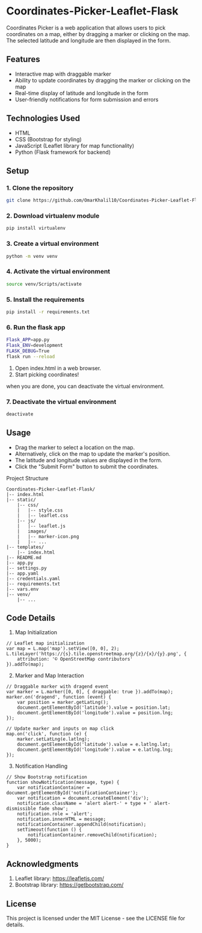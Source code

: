 # Coordinates-Picker-Leaflet-Flask

Coordinates Picker is a web application that allows users to pick coordinates on a map, either by dragging a marker or clicking on the map. The selected latitude and longitude are then displayed in the form.


## Features

- Interactive map with draggable marker
- Ability to update coordinates by dragging the marker or clicking on the map
- Real-time display of latitude and longitude in the form
- User-friendly notifications for form submission and errors

## Technologies Used

- HTML
- CSS (Bootstrap for styling)
- JavaScript (Leaflet library for map functionality)
- Python (Flask framework for backend)

## Setup

### 1. Clone the repository

```bash
git clone https://github.com/OmarKhalil10/Coordinates-Picker-Leaflet-Flask.git
```

### 2. Download virtualenv module
    
```bash
pip install virtualenv
```

### 3. Create a virtual environment

```bash
python -m venv venv
```

### 4. Activate the virtual environment

```bash
source venv/Scripts/activate
```

### 5. Install the requirements

```bash
pip install -r requirements.txt
```

### 6. Run the flask app

```bash
Flask_APP=app.py 
Flask_ENV=development
FLASK_DEBUG=True
flask run --reload
```

1. Open index.html in a web browser.
2. Start picking coordinates!

when you are done, you can deactivate the virtual environment.

### 7. Deactivate the virtual environment

```bash
deactivate
```

## Usage

* Drag the marker to select a location on the map.
* Alternatively, click on the map to update the marker's position.
* The latitude and longitude values are displayed in the form.
* Click the "Submit Form" button to submit the coordinates.

Project Structure
```
Coordinates-Picker-Leaflet-Flask/
|-- index.html
|-- static/
    |-- css/
    |   |-- style.css
    |   |-- leaflet.css
    |-- js/
    |   |-- leaflet.js
    |   images/
    |   |-- marker-icon.png
    |   |-- ...
|-- templates/
    |-- index.html
|-- README.md
|-- app.py
|-- settings.py
|-- app.yaml
|-- credentials.yaml
|-- requirements.txt
|-- vars.env
|-- venv/
    |-- ...
```

## Code Details

1. Map Initialization

```
// Leaflet map initialization
var map = L.map('map').setView([0, 0], 2);
L.tileLayer('https://{s}.tile.openstreetmap.org/{z}/{x}/{y}.png', {
    attribution: '© OpenStreetMap contributors'
}).addTo(map);
```

2. Marker and Map Interaction

```
// Draggable marker with dragend event
var marker = L.marker([0, 0], { draggable: true }).addTo(map);
marker.on('dragend', function (event) {
    var position = marker.getLatLng();
    document.getElementById('latitude').value = position.lat;
    document.getElementById('longitude').value = position.lng;
});

// Update marker and inputs on map click
map.on('click', function (e) {
    marker.setLatLng(e.latlng);
    document.getElementById('latitude').value = e.latlng.lat;
    document.getElementById('longitude').value = e.latlng.lng;
});
```
3. Notification Handling

```
// Show Bootstrap notification
function showNotification(message, type) {
    var notificationContainer = document.getElementById('notificationContainer');
    var notification = document.createElement('div');
    notification.className = 'alert alert-' + type + ' alert-dismissible fade show';
    notification.role = 'alert';
    notification.innerHTML = message;
    notificationContainer.appendChild(notification);
    setTimeout(function () {
        notificationContainer.removeChild(notification);
    }, 5000);
}
```

## Acknowledgments

1. Leaflet library: https://leafletjs.com/
2. Bootstrap library: https://getbootstrap.com/

## License
This project is licensed under the MIT License - see the LICENSE file for details.